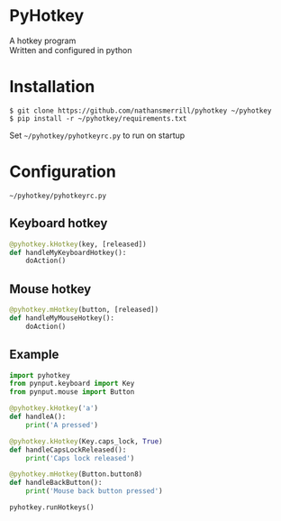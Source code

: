 # PyHotkey
A hotkey program  
Written and configured in python
# Installation
```
$ git clone https://github.com/nathansmerrill/pyhotkey ~/pyhotkey
$ pip install -r ~/pyhotkey/requirements.txt
```
Set `~/pyhotkey/pyhotkeyrc.py` to run on startup
# Configuration
`~/pyhotkey/pyhotkeyrc.py`
## Keyboard hotkey
```python
@pyhotkey.kHotkey(key, [released])
def handleMyKeyboardHotkey():
    doAction()
```
## Mouse hotkey
```python
@pyhotkey.mHotkey(button, [released])
def handleMyMouseHotkey():
    doAction()
```
## Example
```python
import pyhotkey
from pynput.keyboard import Key
from pynput.mouse import Button

@pyhotkey.kHotkey('a')
def handleA():
    print('A pressed')

@pyhotkey.kHotkey(Key.caps_lock, True)
def handleCapsLockReleased():
    print('Caps lock released')

@pyhotkey.mHotkey(Button.button8)
def handleBackButton():
    print('Mouse back button pressed')

pyhotkey.runHotkeys()
```
